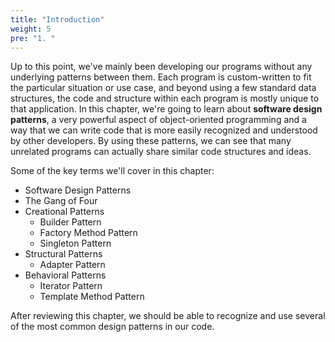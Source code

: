 ```yaml
---
title: "Introduction"
weight: 5
pre: "1. "
---
```


Up to this point, we've mainly been developing our programs without any underlying patterns between them. Each program is custom-written to fit the particular situation or use case, and beyond using a few standard data structures, the code and structure within each program is mostly unique to that application. In this chapter, we're going to learn about **software design patterns**, a very powerful aspect of object-oriented programming and a way that we can write code that is more easily recognized and understood by other developers. By using these patterns, we can see that many unrelated programs can actually share similar code structures and ideas.

Some of the key terms we'll cover in this chapter:

* Software Design Patterns
* The Gang of Four
* Creational Patterns
  * Builder Pattern
  * Factory Method Pattern
  * Singleton Pattern
* Structural Patterns
  * Adapter Pattern
* Behavioral Patterns
  * Iterator Pattern
  * Template Method Pattern

After reviewing this chapter, we should be able to recognize and use several of the most common design patterns in our code.
